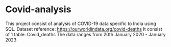 # Covid-analysis
This project consist of analysis of COVID-19 data specific to India using SQL.
Dataset reference: https://ourworldindata.org/covid-deaths
It consist of 1 table: Covid_deaths
The data ranges from 20th January 2020 - January 2023
